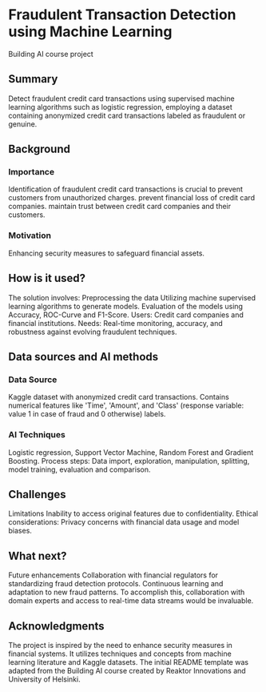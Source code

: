# Fraudulent Transaction Detection using Machine Learning
Building AI course project

## Summary
Detect fraudulent credit card transactions using supervised machine learning algorithms such as logistic regression, employing a dataset containing anonymized credit card transactions labeled as fraudulent or genuine.

## Background
### Importance 
Identification of fraudulent credit card transactions is crucial to 
  prevent customers from unauthorized charges.
  prevent financial loss of credit card companies.
  maintain trust between credit card companies and their customers.
### Motivation
Enhancing security measures to safeguard financial assets.

## How is it used?
The solution involves:
  Preprocessing the data
  Utilizing machine supervised learning algorithms to generate models.
  Evaluation of the models using Accuracy, ROC-Curve and F1-Score.
Users: Credit card companies and financial institutions.
Needs: Real-time monitoring, accuracy, and robustness against evolving fraudulent techniques.

## Data sources and AI methods
### Data Source
  Kaggle dataset with anonymized credit card transactions.
  Contains numerical features like 'Time', 'Amount', and 'Class' (response variable: value 1 in case of fraud and 0 otherwise) labels.
### AI Techniques
  Logistic regression, Support Vector Machine, Random Forest and Gradient Boosting.
  Process steps: Data import, exploration, manipulation, splitting, model training, evaluation and comparison.

## Challenges
Limitations
  Inability to access original features due to confidentiality.
  Ethical considerations: Privacy concerns with financial data usage and model biases.

## What next?
Future enhancements
  Collaboration with financial regulators for standardizing fraud detection protocols.
  Continuous learning and adaptation to new fraud patterns.
To accomplish this, collaboration with domain experts and access to real-time data streams would be invaluable.

## Acknowledgments
The project is inspired by the need to enhance security measures in financial systems. 
It utilizes techniques and concepts from machine learning literature and Kaggle datasets. 
The initial README template was adapted from the Building AI course created by Reaktor Innovations and University of Helsinki.
